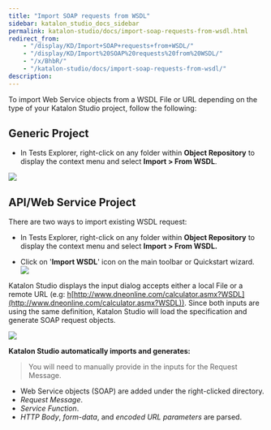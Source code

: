 ```yaml
---
title: "Import SOAP requests from WSDL" 
sidebar: katalon_studio_docs_sidebar
permalink: katalon-studio/docs/import-soap-requests-from-wsdl.html 
redirect_from:
    - "/display/KD/Import+SOAP+requests+from+WSDL/"
    - "/display/KD/Import%20SOAP%20requests%20from%20WSDL/"
    - "/x/BhbR/"
    - "/katalon-studio/docs/import-soap-requests-from-wsdl/"
description: 
---
```

To import Web Service objects from a WSDL File or URL depending on the type of your Katalon Studio project, follow the following:

Generic Project
---------------

*   In Tests Explorer, right-click on any folder within **Object Repository** to display the context menu and select **Import > From WSDL**.

![](https://github.com/katalon-studio/docs-images/raw/master/katalon-studio/docs/import-soap-requests-from-wsdl/Screen-Shot-2018-10-08-at-3.42.49-PM.png)

API/Web Service Project
-----------------------

There are two ways to import existing WSDL request:

*   In Tests Explorer, right-click on any folder within **Object Repository** to display the context menu and select **Import > From WSDL.**

*   Click on '**Import WSDL**' icon on the main toolbar or Quickstart wizard.   
    ![](https://github.com/katalon-studio/docs-images/raw/master/katalon-studio/docs/import-soap-requests-from-wsdl/Screen-Shot-2018-10-09-at-4.41.24-PM.png)  
      
    

Katalon Studio displays the input dialog accepts either a local File or a remote URL (e.g: [h](https://mysite/swagger.json,)[http://www.dneonline.com/calculator.asmx?WSDL](http://www.dneonline.com/calculator.asmx?WSDL)). Since both inputs are using the same definition, Katalon Studio will load the specification and generate SOAP request objects.

![](https://github.com/katalon-studio/docs-images/raw/master/katalon-studio/docs/import-soap-requests-from-wsdl/Screen-Shot-2018-10-02-at-13.29.39.png)

**Katalon Studio automatically imports and generates:**

> You will need to manually provide in the inputs for the Request Message.

*   Web Service objects (SOAP) are added under the right-clicked directory.
*   _Request Message_.
*   _Service Function_.
*   _HTTP Body_, _form-data_, and _encoded URL parameters_ are parsed.